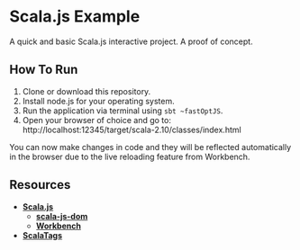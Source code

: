 # Scala.js Example

A quick and basic Scala.js interactive project. A proof of concept.

## How To Run

1. Clone or download this repository.
2. Install node.js for your operating system.
3. Run the application via terminal using `sbt ~fastOptJS`.
4. Open your browser of choice and go to: http://localhost:12345/target/scala-2.10/classes/index.html

You can now make changes in code and they will be reflected automatically in the browser due to the live reloading feature from Workbench.

## Resources

* **[Scala.js](http://www.scala-js.org/)**
  * **[scala-js-dom](http://scala-js.github.io/scala-js-dom/)**
  * **[Workbench](https://github.com/lihaoyi/workbench)**
* **[ScalaTags](http://www.lihaoyi.com/scalatags/)**
